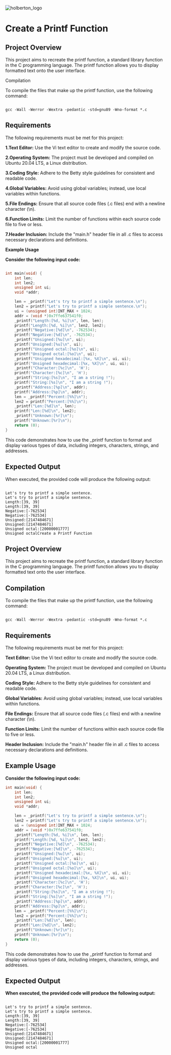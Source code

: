 ![holberton_logo](https://github.com/TheWatcher01/holbertonschool-printf/blob/Ted_Code/printf_flowchart_pics.jpeg)

# Create a Printf Function

## Project Overview

This project aims to recreate the printf function, a standard library function in the C programming language. The printf function allows you to display formatted text onto the user interface.

Compilation

To compile the files that make up the printf function, use the following command:

```

gcc -Wall -Werror -Wextra -pedantic -std=gnu89 -Wno-format *.c

```

## Requirements

The following requirements must be met for this project:

**1.Text Editor:** Use the Vi text editor to create and modify the source code.

**2.Operating System:** The project must be developed and compiled on Ubuntu 20.04 LTS, a Linux distribution.

**3.Coding Style:** Adhere to the Betty style guidelines for consistent and readable code.

**4.Global Variables:** Avoid using global variables; instead, use local variables within functions.

**5.File Endings:** Ensure that all source code files (.c files) end with a newline character (\n).

**6.Function Limits:** Limit the number of functions within each source code file to five or less.

**7.Header Inclusion:** Include the "main.h" header file in all .c files to access necessary declarations and definitions.

**Example Usage**

**Consider the following input code:**

```C

int main(void) {
	int len;
	int len2;
	unsigned int ui;
	void *addr;

	len = _printf("Let's try to printf a simple sentence.\n");
	len2 = printf("Let's try to printf a simple sentence.\n");
	ui = (unsigned int)INT_MAX + 1024;
	addr = (void *)0x7ffe637541f0;
	_printf("Length:[%d, %i]\n", len, len);
	printf("Length:[%d, %i]\n", len2, len2);
	_printf("Negative:[%d]\n", -762534);
	printf("Negative:[%d]\n", -762534);
	_printf("Unsigned:[%u]\n", ui);
	printf("Unsigned:[%u]\n", ui);
	_printf("Unsigned octal:[%o]\n", ui);
	printf("Unsigned octal:[%o]\n", ui);
	_printf("Unsigned hexadecimal:[%x, %X]\n", ui, ui);
	printf("Unsigned hexadecimal:[%x, %X]\n", ui, ui);
	_printf("Character:[%c]\n", 'H');
	printf("Character:[%c]\n", 'H');
	_printf("String:[%s]\n", "I am a string !");
	printf("String:[%s]\n", "I am a string !");
	_printf("Address:[%p]\n", addr);
	printf("Address:[%p]\n", addr);
	len = _printf("Percent:[%%]\n");
	len2 = printf("Percent:[%%]\n");
	_printf("Len:[%d]\n", len);
	printf("Len:[%d]\n", len2);
	_printf("Unknown:[%r]\n");
	printf("Unknown:[%r]\n");
	return (0);
}

```

This code demonstrates how to use the _printf function to format and display various types of data, including integers, characters, strings, and addresses.

## Expected Output

When executed, the provided code will produce the following output:

```

Let's try to printf a simple sentence.
Let's try to printf a simple sentence.
Length:[39, 39]
Length:[39, 39]
Negative:[-762534]
Negative:[-762534]
Unsigned:[2147484671]
Unsigned:[2147484671]
Unsigned octal:[20000001777]
Unsigned octalCreate a Printf Function

```

## Project Overview

This project aims to recreate the printf function, a standard library function in the C programming language. The printf function allows you to display formatted text onto the user interface.

## Compilation

To compile the files that make up the printf function, use the following command:

```

gcc -Wall -Werror -Wextra -pedantic -std=gnu89 -Wno-format *.c

```

## Requirements

The following requirements must be met for this project:

**Text Editor:** Use the Vi text editor to create and modify the source code.

**Operating System:** The project must be developed and compiled on Ubuntu 20.04 LTS, a Linux distribution.

**Coding Style:** Adhere to the Betty style guidelines for consistent and readable code.

**Global Variables:** Avoid using global variables; instead, use local variables within functions.

**File Endings:** Ensure that all source code files (.c files) end with a newline character (\n).

**Function Limits:** Limit the number of functions within each source code file to five or less.

**Header Inclusion:** Include the "main.h" header file in all .c files to access necessary declarations and definitions.

## Example Usage

**Consider the following input code:**

```C
int main(void) {
	int len;
	int len2;
	unsigned int ui;
	void *addr;

	len = _printf("Let's try to printf a simple sentence.\n");
	len2 = printf("Let's try to printf a simple sentence.\n");
	ui = (unsigned int)INT_MAX + 1024;
	addr = (void *)0x7ffe637541f0;
	_printf("Length:[%d, %i]\n", len, len);
	printf("Length:[%d, %i]\n", len2, len2);
	_printf("Negative:[%d]\n", -762534);
	printf("Negative:[%d]\n", -762534);
	_printf("Unsigned:[%u]\n", ui);
	printf("Unsigned:[%u]\n", ui);
	_printf("Unsigned octal:[%o]\n", ui);
	printf("Unsigned octal:[%o]\n", ui);
	_printf("Unsigned hexadecimal:[%x, %X]\n", ui, ui);
	printf("Unsigned hexadecimal:[%x, %X]\n", ui, ui);
	_printf("Character:[%c]\n", 'H');
	printf("Character:[%c]\n", 'H');
	_printf("String:[%s]\n", "I am a string !");
	printf("String:[%s]\n", "I am a string !");
	_printf("Address:[%p]\n", addr);
	printf("Address:[%p]\n", addr);
	len = _printf("Percent:[%%]\n");
	len2 = printf("Percent:[%%]\n");
	_printf("Len:[%d]\n", len);
	printf("Len:[%d]\n", len2);
	_printf("Unknown:[%r]\n");
	printf("Unknown:[%r]\n");
	return (0);
}

```

This code demonstrates how to use the _printf function to format and display various types of data, including integers, characters, strings, and addresses.

## Expected Output

**When executed, the provided code will produce the following output:**

```

Let's try to printf a simple sentence.
Let's try to printf a simple sentence.
Length:[39, 39]
Length:[39, 39]
Negative:[-762534]
Negative:[-762534]
Unsigned:[2147484671]
Unsigned:[2147484671]
Unsigned octal:[20000001777]
Unsigned octal

```



